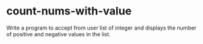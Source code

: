# count-nums-with-value
Write a program to accept from user  list of integer and displays the number of positive and negative values in the list.
